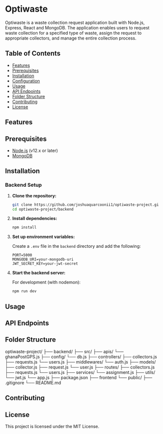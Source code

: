 # Optiwaste

Optiwaste is a waste collection request application built with Node.js, Express, React and MongoDB. The application enables users to request waste collection for a specified type of waste, assign the request to appropriate collectors, and manage the entire collection process.

## Table of Contents

- [Features](#features)
- [Prerequisites](#prerequisites)
- [Installation](#installation)
- [Configuration](#configuration)
- [Usage](#usage)
- [API Endpoints](#api-endpoints)
- [Folder Structure](#folder-structure)
- [Contributing](#contributing)
- [License](#license)

## Features

## Prerequisites

- [Node.js](https://nodejs.org/) (v12.x or later)
- [MongoDB](https://www.mongodb.com/)

## Installation


### Backend Setup

1. **Clone the repository:**

    ```bash
    git clone https://github.com/joshuaquarcoonii1/optiwaste-project.git
    cd optiwaste-project/backend
    ```

2. **Install dependencies:**

    ```bash
    npm install
    ```

3. **Set up environment variables:**

    Create a `.env` file in the `backend` directory and add the following:

    ```env
    PORT=5000
    MONGODB_URI=your-mongodb-uri
    JWT_SECRET_KEY=your-jwt-secret
    ```

4. **Start the backend server:**

    For development (with nodemon):

    ```sh
    npm run dev
    ```


## Usage

## API Endpoints

## Folder Structure

optiwaste-project/
├── backend/
    ├── src/
        ├── apis/
            └── ghanaPostGPS.js
        ├── config/
            └── db.js
        ├── controllers/
            ├── collectors.js
            ├── requests.js
            └── users.js
        ├── middlewares/
            └── auth.js
        ├── models/
            ├── collector.js
            ├── request.js
            └── user.js
        ├── routes/
            ├── collectors.js
            ├── requests.js
            └── users.js
        ├── services/
            └── assignment.js
        ├── utils/
            └── jwt.js
        └── app.js
    ├── package.json
├── frontend
    └── public/
├── .gitignore
└── README.md



## Contributing

## License
This project is licensed under the MIT License.